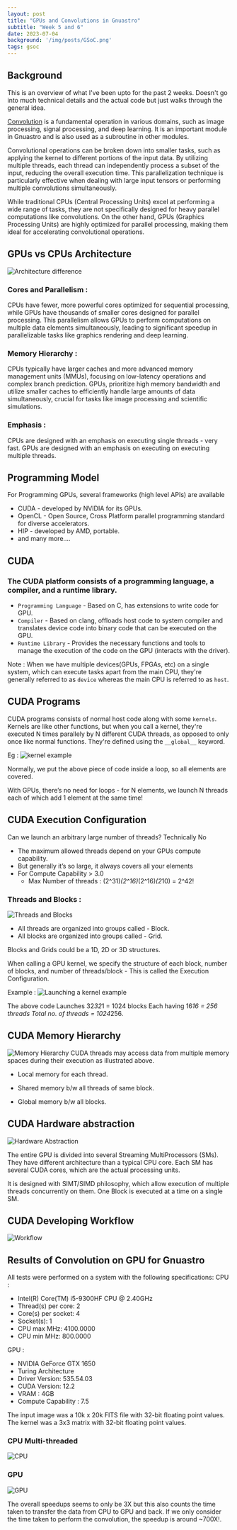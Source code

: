 ```yaml
---
layout: post
title: "GPUs and Convolutions in Gnuastro"
subtitle: "Week 5 and 6"
date: 2023-07-04
background: '/img/posts/GSoC.png'
tags: gsoc
---
```


## Background

This is an overview of what I've been upto for the past 2 weeks. Doesn't go into much technical details and the actual code but just walks through the general idea.

[Convolution](https://en.wikipedia.org/wiki/Convolution)  is a fundamental operation in various domains, such as image processing, signal processing, and deep learning. It is an important module in Gnuastro and is also used as a subroutine in other modules.   

Convolutional operations can be broken down into smaller tasks, such as applying the kernel to different portions of the input data. By utilizing multiple threads, each thread can independently process a subset of the input, reducing the overall execution time. This parallelization technique is particularly effective when dealing with large input tensors or performing multiple convolutions simultaneously.

While traditional CPUs (Central Processing Units) excel at performing a wide range of tasks, they are not specifically designed for heavy parallel computations like convolutions. On the other hand, GPUs (Graphics Processing Units) are highly optimized for parallel processing, making them ideal for accelerating convolutional operations.


## GPUs vs CPUs Architecture
![Architecture difference]({{site.baseurl}}/img/posts/gpus/architecture.png)

### Cores and Parallelism : 
CPUs have fewer, more powerful cores optimized for sequential processing, while GPUs have thousands of smaller cores designed for parallel processing. This parallelism allows GPUs to perform computations on multiple data elements simultaneously, leading to significant speedup in parallelizable tasks like graphics rendering and deep learning.

### Memory Hierarchy : 
CPUs typically have larger caches and more advanced memory management units (MMUs), focusing on low-latency operations and complex branch prediction. GPUs, prioritize high memory bandwidth and utilize smaller caches to efficiently handle large amounts of data simultaneously, crucial for tasks like image processing and scientific simulations.

### Emphasis :
CPUs are designed with an emphasis on executing single threads - very fast. GPUs are designed with an emphasis on executing on executing multiple threads.


## Programming Model
For Programming GPUs, several frameworks (high level APIs) are available

- CUDA - developed by NVIDIA for its GPUs.
- OpenCL - Open Source, Cross Platform parallel programming standard for diverse accelerators.
- HIP - developed by AMD, portable. 
- and many more….


## CUDA

### The CUDA platform consists of a programming language, a compiler, and a runtime library.

- `Programming Language` - Based on C, has extensions to write code for GPU.
- `Compiler` - Based on clang, offloads host code to system compiler and translates device code into binary code that can be executed on the GPU.
- `Runtime Library` - Provides the necessary functions and tools to manage the execution of the code on the GPU (interacts with the driver).

Note : When we have multiple devices(GPUs, FPGAs, etc) on a single system, which can execute tasks apart from the main CPU, they're generally referred to as `device` whereas the main CPU is referred to as `host`.


## CUDA Programs

CUDA programs consists of normal host code along with some `kernels`. 
Kernels are like other functions, but when you call a kernel, they're executed N times parallely by N different CUDA threads, as opposed to only once like normal functions. They're defined using the `__global__` keyword.

Eg : 
![kernel example]({{site.baseurl}}/img/posts/gpus/kernel.png)

Normally, we put the above piece of code inside a loop, so all elements are covered.

With GPUs, there’s no need for loops - for N elements, we launch N threads each of which add 1 element at the same time!

## CUDA Execution Configuration

Can we launch an arbitrary large number of threads?
Technically No
- The maximum allowed threads depend on your GPUs compute capability.
- But generally it’s so large, it always covers all your elements
- For Compute Capability > 3.0
    - Max Number of threads : (2^31)*(2^16)*(2^16)*(2*10) = 2^42!


### Threads and Blocks :

![Threads and Blocks]({{site.baseurl}}/img/posts/gpus/config.png)


- All threads are organized into groups called - Block.
- All blocks are organized into groups called - Grid.

Blocks and Grids could be a 1D, 2D or 3D structures.


When calling a GPU kernel, we specify the structure of each block, number of blocks, and number of threads/block - This is called the Execution Configuration.

Example : 
![Launching a kernel example]({{site.baseurl}}/img/posts/gpus/launch-kernel.png)


The above code Launches 
32*32*1 = 1024 blocks
Each having 16*16 = 256 threads
Total no. of threads = 1024*256.

## CUDA Memory Hierarchy

![Memory Hierarchy]({{site.baseurl}}/img/posts/gpus/memory.png)
CUDA threads may access data from multiple memory spaces during their execution as illustrated above.
- Local memory for each thread.

- Shared memory b/w all threads of same block.

- Global memory b/w all blocks.

## CUDA Hardware abstraction
![Hardware Abstraction]({{site.baseurl}}/img/posts/gpus/hardware.png)

The entire GPU is divided into several Streaming MultiProcessors (SMs). They have different architecture than a typical CPU core. Each SM has several CUDA cores, which are the actual processing units. 

It is designed with SIMT/SIMD philosophy, which allow execution of multiple threads concurrently on them. One Block is executed at a time on a single SM.


## CUDA Developing Workflow
![Workflow]({{site.baseurl}}/img/posts/gpus/workflow.png)


## Results of Convolution on GPU for Gnuastro

All tests were performed on a system with the following specifications:
CPU : 

- Intel(R) Core(TM) i5-9300HF CPU @ 2.40GHz
- Thread(s) per core:  2
- Core(s) per socket:  4
- Socket(s):           1
- CPU max MHz:         4100.0000
- CPU min MHz:         800.0000

GPU :

- NVIDIA GeForce GTX 1650
- Turing Architecture
- Driver Version:      535.54.03
- CUDA Version:        12.2 
- VRAM :               4GB
- Compute Capability : 7.5

The input image was a 10k x 20k FITS file with 32-bit floating point values. The kernel was a 3x3 matrix with 32-bit floating point values.

### CPU Multi-threaded

![CPU]({{site.baseurl}}/img/posts/gpus/cpu-result.png)

### GPU

![GPU]({{site.baseurl}}/img/posts/gpus/gpu-result.png)

The overall speedups seems to only be 3X but this also counts the time taken to transfer the data from CPU to GPU and back. If we only consider the time taken to perform the convolution, the speedup is around ~700X!.